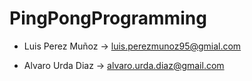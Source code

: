 # PingPongProgramming

- Luis Perez Muñoz -> luis.perezmunoz95@gmial.com

- Alvaro Urda Diaz -> alvaro.urda.diaz@gmail.com
